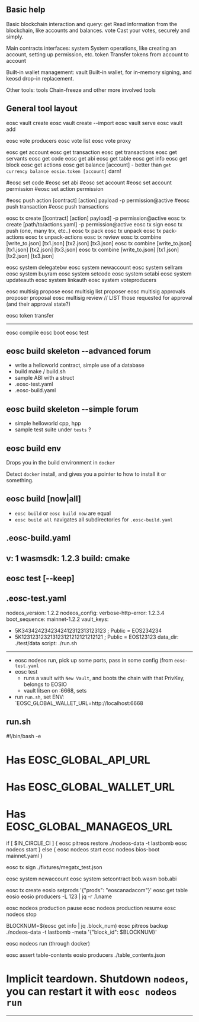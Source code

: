 ## Basic help

Basic blockchain interaction and query:
  get      Read information from the blockchain, like accounts and balances.
  vote     Cast your votes, securely and simply.

Main contracts interfaces:
  system   System operations, like creating an account, setting up permission, etc.
  token    Transfer tokens from account to account

Built-in wallet management:
  vault    Built-in wallet, for in-memory signing, and keosd drop-in replacement.

Other tools:
  tools    Chain-freeze and other more involved tools


General tool layout
-------------------

eosc vault create
eosc vault create --import
eosc vault serve
eosc vault add

eosc vote producers
eosc vote list
eosc vote proxy

eosc get account
eosc get transaction
eosc get transactions
eosc get servants
eosc get code
eosc get abi
eosc get table
eosc get info
eosc get block
eosc get actions
eosc get balance [account]  - better than `get currency balance eosio.token [account]`  darn!

#eosc set code
#eosc set abi
#eosc set account
#eosc set account permission
#eosc set action permission

#eosc push action [contract] [action] payload -p permission@active
#eosc push transaction
#eosc push transactions

eosc tx create [[contract] [action] payload] -p permission@active
eosc tx create [path/to/actions.yaml] -p permission@active
eosc tx sign
eosc tx push (one, many trx, etc..)
eosc tx pack
eosc tx unpack
eosc tx pack-actions
eosc tx unpack-actions
eosc tx review
eosc tx combine [write_to.json] [tx1.json] [tx2.json] [tx3.json]
eosc tx combine [write_to.json] [tx1.json] [tx2.json] [tx3.json]
eosc tx combine [write_to.json] [tx1.json] [tx2.json] [tx3.json]

eosc system delegatebw
eosc system newaccount
eosc system sellram
eosc system buyram
eosc system setcode
eosc system setabi
eosc system updateauth
eosc system linkauth
eosc system voteproducers

eosc multisig propose
eosc multisig list proposer
eosc multisig approvals proposer proposal
eosc multisig review // LIST those requested for approval (and their approval state?)

eosc token transfer


----------------------

eosc compile
eosc boot
eosc test



eosc build skeleton --advanced forum
------------------------------------

* write a helloworld contract, simple use of a database
* build make / build.sh
* sample ABI with a struct
* .eosc-test.yaml
* .eosc-build.yaml


eosc build skeleton --simple forum
----------------------------------

* simple helloworld cpp, hpp
* sample test suite under `tests` ?


eosc build env
--------------

Drops you in the build environment in `docker`

Detect `docker` install, and gives you a pointer to how to install it
or something.


eosc build [now|all]
------------

* `eosc build` or `eosc build now` are equal
* `eosc build all` navigates all subdirectories for `.eosc-build.yaml`

.eosc-build.yaml
---
v: 1
wasmsdk: 1.2.3
build: cmake
---

eosc test [--keep]
---------

.eosc-test.yaml
---
nodeos_version: 1.2.2
nodeos_config:
  verbose-http-error: 1.2.3.4
boot_sequence: mainnet-1.2.2
vault_keys:
- 5K3434242342342412312313123123  ; Public = EOS234234
- 5K123123123213123121212121212121  ; Public = EOS123123
data_dir: ./test/data
script: ./run.sh
---

* eosc nodeos run, pick up some ports, pass in some config (from `eosc-test.yaml`
* eosc test
  * runs a vault with `New Vault`, and boots the chain with that PrivKey, belongs to EOSIO
  * vault litsen on :6668, sets
* run `run.sh`, set ENV: `EOSC_GLOBAL_WALLET_URL=http://localhost:6668


run.sh
---
#!/bin/bash -e

# Has EOSC_GLOBAL_API_URL
# Has EOSC_GLOBAL_WALLET_URL
# Has EOSC_GLOBAL_MANAGEOS_URL

if [ $IN_CIRCLE_CI ] {
  eosc pitreos restore ./nodeos-data -t lastbomb
  eosc nodeos start
} else {
  eosc nodeos start
  eosc nodeos bios-boot mainnet.yaml
}

eosc tx sign ./fixtures/megatx_test.json

eosc system newaccount
eosc system setcontract bob.wasm bob.abi

eosc tx create eosio setprods '{"prods": "eoscanadacom"}'
eosc get table eosio eosio producers -L 123 | jq -r .1.name

eosc nodeos production pause
eosc nodeos production resume
eosc nodeos stop

BLOCKNUM=$(eosc get info | jq .block_num)
eosc pitreos backup ./nodeos-data -t lastbomb -meta '{"block_id": $BLOCKNUM}'

eosc nodeos run (through docker)

eosc assert table-contents eosio producers ./table_contents.json


# Implicit teardown.  Shutdown `nodeos`, you can restart it with `eosc nodeos run`
---
